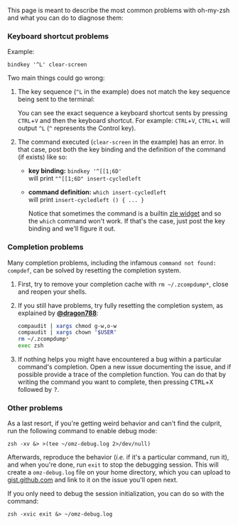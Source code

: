 This page is meant to describe the most common problems with oh-my-zsh and what you can do to diagnose them:

### Keyboard shortcut problems

Example: 
```shell
bindkey '^L' clear-screen
```

Two main things could go wrong:

1. The key sequence (`^L` in the example) does not match the key sequence being sent to the terminal:  

   You can see the exact sequence a keyboard shortcut sents by pressing `CTRL`+`V` and then the keyboard shortcut.
   For example: `CTRL`+`V`, `CTRL`+`L` will output `^L` (`^` represents the Control key).

2. The command executed (`clear-screen` in the example) has an error. In that case, post both the key binding and
    the definition of the command (if exists) like so:

   - **key binding:** `bindkey '^[[1;6D'`  
     will print `"^[[1;6D" insert-cycledleft`
   - **command definition:** `which insert-cycledleft`  
     will print `insert-cycledleft () { ... }`
  
     Notice that sometimes the command is a builtin [zle widget](http://zsh.sourceforge.net/Doc/Release/Zsh-Line-Editor.html) and so the `which` command won't work. If that's the case, just post the key binding and we'll figure it out.

### Completion problems

Many completion problems, including the infamous `command not found: compdef`, can be solved by resetting the completion system.

1. First, try to remove your completion cache with `rm ~/.zcompdump*`, close and reopen your shells.

2. If you still have problems, try fully resetting the completion system, as explained by
    [**@dragon788**](https://github.com/ohmyzsh/ohmyzsh/issues/630#issuecomment-70291622):

   ```zsh
   compaudit | xargs chmod g-w,o-w
   compaudit | xargs chown "$USER"
   rm ~/.zcompdump*
   exec zsh
   ```

3. If nothing helps you might have encountered a bug within a particular command's completion. Open a new issue documenting the issue, and if possible provide a trace of the completion function. You can do that by writing the command you want to complete, then pressing <kbd>CTRL</kbd>+<kbd>X</kbd> followed by <kbd>?</kbd>.

### Other problems

As a last resort, if you're getting weird behavior and can't find the culprit, run the following command to enable debug mode:
```shell
zsh -xv &> >(tee ~/omz-debug.log 2>/dev/null)
```

Afterwards, reproduce the behavior (_i.e._ if it's a particular command, run it), and when you're done, run `exit` to stop the debugging session. This will create a `omz-debug.log` file on your home directory, which you can upload to [gist.github.com](https://gist.github.com/) and link to it on the issue you'll open next.

If you only need to debug the session initialization, you can do so with the command:
```shell
zsh -xvic exit &> ~/omz-debug.log
```